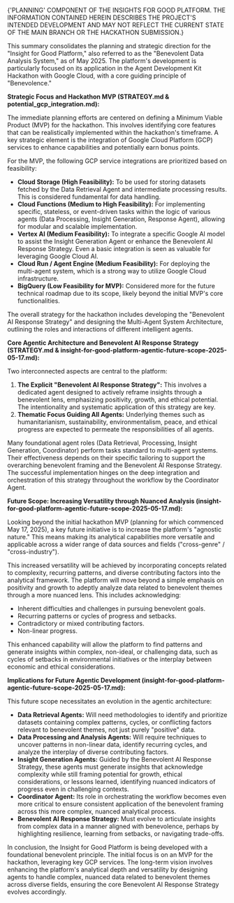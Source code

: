 {'PLANNING' COMPONENT OF THE INSIGHTS FOR GOOD PLATFORM. THE INFORMATION CONTAINED HEREIN DESCRIBES THE PROJECT'S INTENDED DEVELOPMENT AND MAY NOT REFLECT THE CURRENT STATE OF THE MAIN BRANCH OR THE HACKATHON SUBMISSION.}

This summary consolidates the planning and strategic direction for the "Insight for Good Platform," also referred to as the "Benevolent Data Analysis System," as of May 2025. The platform's development is particularly focused on its application in the Agent Development Kit Hackathon with Google Cloud, with a core guiding principle of "Benevolence."

**Strategic Focus and Hackathon MVP (STRATEGY.md & potential_gcp_integration.md):**

The immediate planning efforts are centered on defining a Minimum Viable Product (MVP) for the hackathon. This involves identifying core features that can be realistically implemented within the hackathon's timeframe. A key strategic element is the integration of Google Cloud Platform (GCP) services to enhance capabilities and potentially earn bonus points.

For the MVP, the following GCP service integrations are prioritized based on feasibility:
* **Cloud Storage (High Feasibility):** To be used for storing datasets fetched by the Data Retrieval Agent and intermediate processing results. This is considered fundamental for data handling.
* **Cloud Functions (Medium to High Feasibility):** For implementing specific, stateless, or event-driven tasks within the logic of various agents (Data Processing, Insight Generation, Response Agent), allowing for modular and scalable implementation.
* **Vertex AI (Medium Feasibility):** To integrate a specific Google AI model to assist the Insight Generation Agent or enhance the Benevolent AI Response Strategy. Even a basic integration is seen as valuable for leveraging Google Cloud AI.
* **Cloud Run / Agent Engine (Medium Feasibility):** For deploying the multi-agent system, which is a strong way to utilize Google Cloud infrastructure.
* **BigQuery (Low Feasibility for MVP):** Considered more for the future technical roadmap due to its scope, likely beyond the initial MVP's core functionalities.

The overall strategy for the hackathon includes developing the "Benevolent AI Response Strategy" and designing the Multi-Agent System Architecture, outlining the roles and interactions of different intelligent agents.

**Core Agentic Architecture and Benevolent AI Response Strategy (STRATEGY.md & insight-for-good-platform-agentic-future-scope-2025-05-17.md):**

Two interconnected aspects are central to the platform:
1.  **The Explicit "Benevolent AI Response Strategy":** This involves a dedicated agent designed to actively reframe insights through a benevolent lens, emphasizing positivity, growth, and ethical potential. The intentionality and systematic application of this strategy are key.
2.  **Thematic Focus Guiding All Agents:** Underlying themes such as humanitarianism, sustainability, environmentalism, peace, and ethical progress are expected to permeate the responsibilities of all agents.

Many foundational agent roles (Data Retrieval, Processing, Insight Generation, Coordinator) perform tasks standard to multi-agent systems. Their effectiveness depends on their specific tailoring to support the overarching benevolent framing and the Benevolent AI Response Strategy. The successful implementation hinges on the deep integration and orchestration of this strategy throughout the workflow by the Coordinator Agent.

**Future Scope: Increasing Versatility through Nuanced Analysis (insight-for-good-platform-agentic-future-scope-2025-05-17.md):**

Looking beyond the initial hackathon MVP (planning for which commenced May 17, 2025), a key future initiative is to increase the platform's "agnostic nature." This means making its analytical capabilities more versatile and applicable across a wider range of data sources and fields ("cross-genre" / "cross-industry").

This increased versatility will be achieved by incorporating concepts related to complexity, recurring patterns, and diverse contributing factors into the analytical framework. The platform will move beyond a simple emphasis on positivity and growth to adeptly analyze data related to benevolent themes through a more nuanced lens. This includes acknowledging:
* Inherent difficulties and challenges in pursuing benevolent goals.
* Recurring patterns or cycles of progress and setbacks.
* Contradictory or mixed contributing factors.
* Non-linear progress.

This enhanced capability will allow the platform to find patterns and generate insights within complex, non-ideal, or challenging data, such as cycles of setbacks in environmental initiatives or the interplay between economic and ethical considerations.

**Implications for Future Agentic Development (insight-for-good-platform-agentic-future-scope-2025-05-17.md):**

This future scope necessitates an evolution in the agentic architecture:
* **Data Retrieval Agents:** Will need methodologies to identify and prioritize datasets containing complex patterns, cycles, or conflicting factors relevant to benevolent themes, not just purely "positive" data.
* **Data Processing and Analysis Agents:** Will require techniques to uncover patterns in non-linear data, identify recurring cycles, and analyze the interplay of diverse contributing factors.
* **Insight Generation Agents:** Guided by the Benevolent AI Response Strategy, these agents must generate insights that acknowledge complexity while still framing potential for growth, ethical considerations, or lessons learned, identifying nuanced indicators of progress even in challenging contexts.
* **Coordinator Agent:** Its role in orchestrating the workflow becomes even more critical to ensure consistent application of the benevolent framing across this more complex, nuanced analytical process.
* **Benevolent AI Response Strategy:** Must evolve to articulate insights from complex data in a manner aligned with benevolence, perhaps by highlighting resilience, learning from setbacks, or navigating trade-offs.

In conclusion, the Insight for Good Platform is being developed with a foundational benevolent principle. The initial focus is on an MVP for the hackathon, leveraging key GCP services. The long-term vision involves enhancing the platform's analytical depth and versatility by designing agents to handle complex, nuanced data related to benevolent themes across diverse fields, ensuring the core Benevolent AI Response Strategy evolves accordingly.
